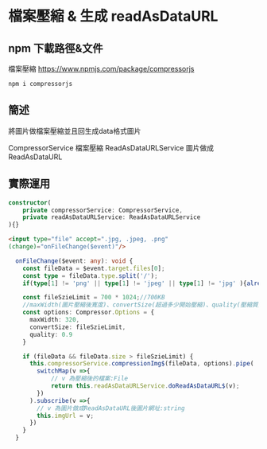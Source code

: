 # 檔案壓縮 & 生成 readAsDataURL

## npm 下載路徑&文件
檔案壓縮
https://www.npmjs.com/package/compressorjs
```
npm i compressorjs
```

## 簡述
將圖片做檔案壓縮並且回生成data格式圖片

CompressorService 檔案壓縮
ReadAsDataURLService 圖片做成ReadAsDataURL

## 實際運用
```typescript
constructor(
    private compressorService: CompressorService,
    private readAsDataURLService: ReadAsDataURLService
){}
```
```html
<input type="file" accept=".jpg, .jpeg, .png"
(change)="onFileChange($event)"/>
```

```typescript
  onFileChange($event: any): void {
    const fileData = $event.target.files[0];
    const type = fileData.type.split('/');
    if(type[1] != 'png' || type[1] != 'jpeg' || type[1] != 'jpg' ){alret('檔案格式錯誤'); return}

    const fileSzieLimit = 700 * 1024;//700KB
    //maxWidth(圖片壓縮後寬度)、convertSize(超過多少開始壓縮)、quality(壓縮質量)
    const options: Compressor.Options = {
      maxWidth: 320,
      convertSize: fileSzieLimit,
      quality: 0.9
    }

    if (fileData && fileData.size > fileSzieLimit) {
      this.compressorService.compressionImg$(fileData, options).pipe(
        switchMap(v =>{
            // v 為壓縮後的檔案:File 
            return this.readAsDataURLService.doReadAsDataURL$(v);
        })
      ).subscribe(v =>{
        // v 為圖片做成ReadAsDataURL後圖片網址:string
        this.imgUrl = v;
      })
    }
  }
```